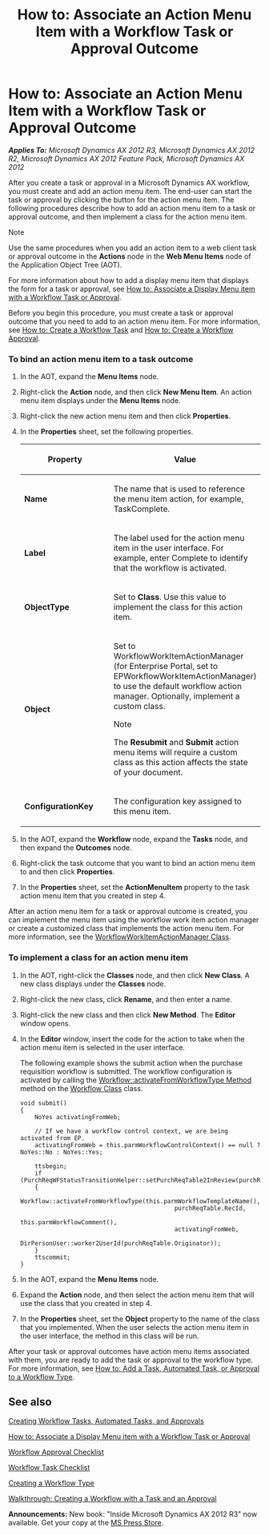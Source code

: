 ﻿---
title: 'How to: Associate an Action Menu Item with a Workflow Task or Approval Outcome'
TOCTitle: 'How to: Associate an Action Menu Item with a Workflow Task or Approval Outcome'
ms:assetid: 8500d3c4-22af-4375-a77d-cd941c7320cc
ms:mtpsurl: https://msdn.microsoft.com/en-us/library/Cc602158(v=AX.60)
ms:contentKeyID: 35246169
ms.date: 05/18/2015
mtps_version: v=AX.60
---

# How to: Associate an Action Menu Item with a Workflow Task or Approval Outcome 


_**Applies To:** Microsoft Dynamics AX 2012 R3, Microsoft Dynamics AX 2012 R2, Microsoft Dynamics AX 2012 Feature Pack, Microsoft Dynamics AX 2012_

After you create a task or approval in a Microsoft Dynamics AX workflow, you must create and add an action menu item. The end-user can start the task or approval by clicking the button for the action menu item. The following procedures describe how to add an action menu item to a task or approval outcome, and then implement a class for the action menu item.


> [!NOTE]
> <P>Use the same procedures when you add an action item to a web client task or approval outcome in the <STRONG>Actions</STRONG> node in the <STRONG>Web Menu Items</STRONG> node of the Application Object Tree (AOT).</P>



For more information about how to add a display menu item that displays the form for a task or approval, see [How to: Associate a Display Menu item with a Workflow Task or Approval](how-to-associate-a-display-menu-item-with-a-workflow-task-or-approval.md).

Before you begin this procedure, you must create a task or approval outcome that you need to add to an action menu item. For more information, see [How to: Create a Workflow Task](how-to-create-a-workflow-task.md) and [How to: Create a Workflow Approval](how-to-create-a-workflow-approval.md).

### To bind an action menu item to a task outcome

1.  In the AOT, expand the **Menu Items** node.

2.  Right-click the **Action** node, and then click **New Menu Item**. An action menu item displays under the **Menu Items** node.

3.  Right-click the new action menu item and then click **Properties**.

4.  In the **Properties** sheet, set the following properties.
    
    <table>
    <colgroup>
    <col style="width: 50%" />
    <col style="width: 50%" />
    </colgroup>
    <thead>
    <tr class="header">
    <th><p>Property</p></th>
    <th><p>Value</p></th>
    </tr>
    </thead>
    <tbody>
    <tr class="odd">
    <td><p><strong>Name</strong></p></td>
    <td><p>The name that is used to reference the menu item action, for example, TaskComplete.</p></td>
    </tr>
    <tr class="even">
    <td><p><strong>Label</strong></p></td>
    <td><p>The label used for the action menu item in the user interface. For example, enter Complete to identify that the workflow is activated.</p></td>
    </tr>
    <tr class="odd">
    <td><p><strong>ObjectType</strong></p></td>
    <td><p>Set to <strong>Class</strong>. Use this value to implement the class for this action item.</p></td>
    </tr>
    <tr class="even">
    <td><p><strong>Object</strong></p></td>
    <td><p>Set to WorkflowWorkItemActionManager (for Enterprise Portal, set to EPWorkflowWorkItemActionManager) to use the default workflow action manager. Optionally, implement a custom class.</p>
    
    > [!note]  
    > <P>The <strong>Resubmit</strong> and <strong>Submit</strong> action menu items will require a custom class as this action affects the state of your document.</P>
    
    </td>
    </tr>
    <tr class="odd">
    <td><p><strong>ConfigurationKey</strong></p></td>
    <td><p>The configuration key assigned to this menu item.</p></td>
    </tr>
    </tbody>
    </table>


5.  In the AOT, expand the **Workflow** node, expand the **Tasks** node, and then expand the **Outcomes** node.

6.  Right-click the task outcome that you want to bind an action menu item to and then click **Properties**.

7.  In the **Properties** sheet, set the **ActionMenuItem** property to the task action menu item that you created in step 4.

After an action menu item for a task or approval outcome is created, you can implement the menu item using the workflow work item action manager or create a customized class that implements the action menu item. For more information, see the [WorkflowWorkItemActionManager Class](https://msdn.microsoft.com/en-us/library/gg815458\(v=ax.60\)).

### To implement a class for an action menu item

1.  In the AOT, right-click the **Classes** node, and then click **New Class**. A new class displays under the **Classes** node.

2.  Right-click the new class, click **Rename**, and then enter a name.

3.  Right-click the new class and then click **New Method**. The **Editor** window opens.

4.  In the **Editor** window, insert the code for the action to take when the action menu item is selected in the user interface.
    
    The following example shows the submit action when the purchase requisition workflow is submitted. The workflow configuration is activated by calling the [Workflow::activateFromWorkflowType Method](https://msdn.microsoft.com/en-us/library/gg812416\(v=ax.60\)) method on the [Workflow Class](https://msdn.microsoft.com/en-us/library/gg812434\(v=ax.60\)) class.
    
        void submit()
        {
            NoYes activatingFromWeb;
        
            // If we have a workflow control context, we are being activated from EP.
            activatingFromWeb = this.parmWorkflowControlContext() == null ? NoYes::No : NoYes::Yes;
        
            ttsbegin;
            if (PurchReqWFStatusTransitionHelper::setPurchReqTable2InReview(purchReqTable.RecId))
            {
                Workflow::activateFromWorkflowType(this.parmWorkflowTemplateName(),
                                                   purchReqTable.RecId,
                                                   this.parmWorkflowComment(),
                                                   activatingFromWeb,
                                                   DirPersonUser::worker2UserId(purchReqTable.Originator));
            }
            ttscommit;
        }

5.  In the AOT, expand the **Menu Items** node.

6.  Expand the **Action** node, and then select the action menu item that will use the class that you created in step 4.

7.  In the **Properties** sheet, set the **Object** property to the name of the class that you implemented. When the user selects the action menu item in the user interface, the method in this class will be run.

After your task or approval outcomes have action menu items associated with them, you are ready to add the task or approval to the workflow type. For more information, see [How to: Add a Task, Automated Task, or Approval to a Workflow Type](how-to-add-a-task-automated-task-or-approval-to-a-workflow-type.md).

## See also

[Creating Workflow Tasks, Automated Tasks, and Approvals](creating-workflow-tasks-automated-tasks-and-approvals.md)

[How to: Associate a Display Menu item with a Workflow Task or Approval](how-to-associate-a-display-menu-item-with-a-workflow-task-or-approval.md)

[Workflow Approval Checklist](workflow-approval-checklist.md)

[Workflow Task Checklist](workflow-task-checklist.md)

[Creating a Workflow Type](creating-a-workflow-type.md)

[Walkthrough: Creating a Workflow with a Task and an Approval](walkthrough-creating-a-workflow-with-a-task-and-an-approval.md)

  
**Announcements:** New book: "Inside Microsoft Dynamics AX 2012 R3" now available. Get your copy at the [MS Press Store](https://www.microsoftpressstore.com/store/inside-microsoft-dynamics-ax-2012-r3-9780735685109).

